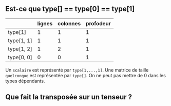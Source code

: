 ## Est-ce que type[] == type[0] == type[1]


|            | lignes | colonnes | profodeur |
|------------|--------|----------|-----------|
| type[1]    | 1      | 1        | 1         |
| type[1, 1] | 1      | 1        | 1         |
| type[1, 2] | 1      | 2        | 1         |
| type[0, 0] | 0      | 0        | 1         |

Un `scalaire` est représenté par `type[1,...,1]`.
Une matrice de taille `quelconque` est représentée par `type[]`.
On ne peut pas mettre de 0 dans les types dépendants.

## Que fait la transposée sur un tenseur ?


